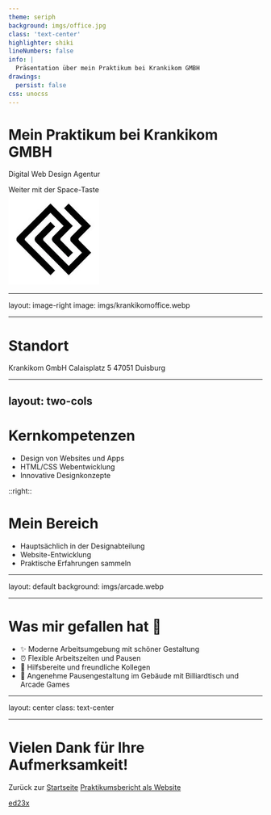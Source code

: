 ```yaml
---
theme: seriph
background: imgs/office.jpg
class: 'text-center'
highlighter: shiki
lineNumbers: false
info: |
  Präsentation über mein Praktikum bei Krankikom GMBH
drawings:
  persist: false
css: unocss
---
```


# Mein Praktikum bei Krankikom GMBH

Digital Web Design Agentur

<div class="pt-12">
  <span @click="$slidev.nav.next" class="px-2 py-1 rounded cursor-pointer" hover="bg-white bg-opacity-10">
    Weiter mit der Space-Taste <carbon:arrow-right class="inline"/>
  </span>
</div>

<div class="abs-br m-6 flex gap-2">
  <img src="imgs/logokrankikom.webp" alt="Krankikom Logo" class="h-12" />
</div>

---

layout: image-right
image: imgs/krankikomoffice.webp

---

# Standort

<v-clicks>

Krankikom GmbH
Calaisplatz 5
47051 Duisburg

</v-clicks>

---

## layout: two-cols

# Kernkompetenzen

<v-clicks>

- Design von Websites und Apps
- HTML/CSS Webentwicklung
- Innovative Designkonzepte

</v-clicks>

::right::

# Mein Bereich

<v-clicks>

- Hauptsächlich in der Designabteilung
- Website-Entwicklung
- Praktische Erfahrungen sammeln

</v-clicks>

---

layout: default
background: imgs/arcade.webp

---

# Was mir gefallen hat 🌟

<div class="mt-10">

<v-clicks>

- ✨ Moderne Arbeitsumgebung mit schöner Gestaltung
- ⏰ Flexible Arbeitszeiten und Pausen
- 👥 Hilfsbereite und freundliche Kollegen
- 🏢 Angenehme Pausengestaltung im Gebäude mit Billiardtisch und Arcade Games

</v-clicks>

</div>

---

layout: center
class: text-center

---

# Vielen Dank für Ihre Aufmerksamkeit!

Zurück zur [Startseite](https://lebenslauf-six.vercel.app)
[Praktikumsbericht als Website](https://krankikompraktikum.netlify.app)

[ed23x](https://github.com/ed23x/)
